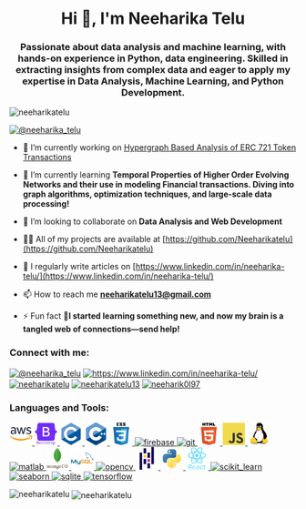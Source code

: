 <h1 align="center">Hi 👋, I'm Neeharika Telu</h1>
<h3 align="center">Passionate about data analysis and machine learning, with hands-on experience in Python, data engineering. Skilled in extracting insights from complex data and eager to apply my expertise in Data Analysis, Machine Learning, and Python Development.</h3>

<p align="left"> <img src="https://komarev.com/ghpvc/?username=neeharikatelu&label=Profile%20views&color=0e75b6&style=flat" alt="neeharikatelu" /> </p>

<p align="left"> <a href="https://twitter.com/@neeharika_telu" target="blank"><img src="https://img.shields.io/twitter/follow/@neeharika_telu?logo=twitter&style=for-the-badge" alt="@neeharika_telu" /></a> </p>

- 🔭 I’m currently working on [Hypergraph Based Analysis of ERC 721 Token Transactions](https://github.com/Neeharikatelu/Major-project.git)

- 🌱 I’m currently learning **Temporal Properties of Higher Order Evolving Networks and their use in modeling Financial transactions. Diving into graph algorithms, optimization techniques, and large-scale data processing!**

- 👯 I’m looking to collaborate on **Data Analysis and Web Development**

- 👨‍💻 All of my projects are available at [https://github.com/Neeharikatelu](https://github.com/Neeharikatelu)

- 📝 I regularly write articles on [https://www.linkedin.com/in/neeharika-telu/](https://www.linkedin.com/in/neeharika-telu/)

- 📫 How to reach me **neeharikatelu13@gmail.com**

- ⚡ Fun fact **🤯I started learning something new, and now my brain is a tangled web of connections—send help!**

<h3 align="left">Connect with me:</h3>
<p align="left">
<a href="https://twitter.com/@neeharika_telu" target="blank"><img align="center" src="https://raw.githubusercontent.com/rahuldkjain/github-profile-readme-generator/master/src/images/icons/Social/twitter.svg" alt="@neeharika_telu" height="30" width="40" /></a>
<a href="https://linkedin.com/in/https://www.linkedin.com/in/neeharika-telu/" target="blank"><img align="center" src="https://raw.githubusercontent.com/rahuldkjain/github-profile-readme-generator/master/src/images/icons/Social/linked-in-alt.svg" alt="https://www.linkedin.com/in/neeharika-telu/" height="30" width="40" /></a>
<a href="https://www.codechef.com/users/neeharikatelu" target="blank"><img align="center" src="https://cdn.jsdelivr.net/npm/simple-icons@3.1.0/icons/codechef.svg" alt="neeharikatelu" height="30" width="40" /></a>
<a href="https://www.leetcode.com/neeharikatelu13" target="blank"><img align="center" src="https://raw.githubusercontent.com/rahuldkjain/github-profile-readme-generator/master/src/images/icons/Social/leet-code.svg" alt="neeharikatelu13" height="30" width="40" /></a>
<a href="https://auth.geeksforgeeks.org/user/neeharik0l97" target="blank"><img align="center" src="https://raw.githubusercontent.com/rahuldkjain/github-profile-readme-generator/master/src/images/icons/Social/geeks-for-geeks.svg" alt="neeharik0l97" height="30" width="40" /></a>
</p>

<h3 align="left">Languages and Tools:</h3>
<p align="left"> <a href="https://aws.amazon.com" target="_blank" rel="noreferrer"> <img src="https://raw.githubusercontent.com/devicons/devicon/master/icons/amazonwebservices/amazonwebservices-original-wordmark.svg" alt="aws" width="40" height="40"/> </a> <a href="https://getbootstrap.com" target="_blank" rel="noreferrer"> <img src="https://raw.githubusercontent.com/devicons/devicon/master/icons/bootstrap/bootstrap-plain-wordmark.svg" alt="bootstrap" width="40" height="40"/> </a> <a href="https://www.cprogramming.com/" target="_blank" rel="noreferrer"> <img src="https://raw.githubusercontent.com/devicons/devicon/master/icons/c/c-original.svg" alt="c" width="40" height="40"/> </a> <a href="https://www.w3schools.com/cpp/" target="_blank" rel="noreferrer"> <img src="https://raw.githubusercontent.com/devicons/devicon/master/icons/cplusplus/cplusplus-original.svg" alt="cplusplus" width="40" height="40"/> </a> <a href="https://www.w3schools.com/css/" target="_blank" rel="noreferrer"> <img src="https://raw.githubusercontent.com/devicons/devicon/master/icons/css3/css3-original-wordmark.svg" alt="css3" width="40" height="40"/> </a> <a href="https://firebase.google.com/" target="_blank" rel="noreferrer"> <img src="https://www.vectorlogo.zone/logos/firebase/firebase-icon.svg" alt="firebase" width="40" height="40"/> </a> <a href="https://git-scm.com/" target="_blank" rel="noreferrer"> <img src="https://www.vectorlogo.zone/logos/git-scm/git-scm-icon.svg" alt="git" width="40" height="40"/> </a> <a href="https://www.w3.org/html/" target="_blank" rel="noreferrer"> <img src="https://raw.githubusercontent.com/devicons/devicon/master/icons/html5/html5-original-wordmark.svg" alt="html5" width="40" height="40"/> </a> <a href="https://developer.mozilla.org/en-US/docs/Web/JavaScript" target="_blank" rel="noreferrer"> <img src="https://raw.githubusercontent.com/devicons/devicon/master/icons/javascript/javascript-original.svg" alt="javascript" width="40" height="40"/> </a> <a href="https://www.linux.org/" target="_blank" rel="noreferrer"> <img src="https://raw.githubusercontent.com/devicons/devicon/master/icons/linux/linux-original.svg" alt="linux" width="40" height="40"/> </a> <a href="https://www.mathworks.com/" target="_blank" rel="noreferrer"> <img src="https://upload.wikimedia.org/wikipedia/commons/2/21/Matlab_Logo.png" alt="matlab" width="40" height="40"/> </a> <a href="https://www.mongodb.com/" target="_blank" rel="noreferrer"> <img src="https://raw.githubusercontent.com/devicons/devicon/master/icons/mongodb/mongodb-original-wordmark.svg" alt="mongodb" width="40" height="40"/> </a> <a href="https://www.mysql.com/" target="_blank" rel="noreferrer"> <img src="https://raw.githubusercontent.com/devicons/devicon/master/icons/mysql/mysql-original-wordmark.svg" alt="mysql" width="40" height="40"/> </a> <a href="https://opencv.org/" target="_blank" rel="noreferrer"> <img src="https://www.vectorlogo.zone/logos/opencv/opencv-icon.svg" alt="opencv" width="40" height="40"/> </a> <a href="https://pandas.pydata.org/" target="_blank" rel="noreferrer"> <img src="https://raw.githubusercontent.com/devicons/devicon/2ae2a900d2f041da66e950e4d48052658d850630/icons/pandas/pandas-original.svg" alt="pandas" width="40" height="40"/> </a> <a href="https://www.python.org" target="_blank" rel="noreferrer"> <img src="https://raw.githubusercontent.com/devicons/devicon/master/icons/python/python-original.svg" alt="python" width="40" height="40"/> </a> <a href="https://reactjs.org/" target="_blank" rel="noreferrer"> <img src="https://raw.githubusercontent.com/devicons/devicon/master/icons/react/react-original-wordmark.svg" alt="react" width="40" height="40"/> </a> <a href="https://scikit-learn.org/" target="_blank" rel="noreferrer"> <img src="https://upload.wikimedia.org/wikipedia/commons/0/05/Scikit_learn_logo_small.svg" alt="scikit_learn" width="40" height="40"/> </a> <a href="https://seaborn.pydata.org/" target="_blank" rel="noreferrer"> <img src="https://seaborn.pydata.org/_images/logo-mark-lightbg.svg" alt="seaborn" width="40" height="40"/> </a> <a href="https://www.sqlite.org/" target="_blank" rel="noreferrer"> <img src="https://www.vectorlogo.zone/logos/sqlite/sqlite-icon.svg" alt="sqlite" width="40" height="40"/> </a> <a href="https://www.tensorflow.org" target="_blank" rel="noreferrer"> <img src="https://www.vectorlogo.zone/logos/tensorflow/tensorflow-icon.svg" alt="tensorflow" width="40" height="40"/> </a> </p>

<p><img align="left" src="https://github-readme-stats.vercel.app/api/top-langs?username=neeharikatelu&show_icons=true&locale=en&layout=compact" alt="neeharikatelu" /></p>

<p>&nbsp;<img align="center" src="https://github-readme-stats.vercel.app/api?username=neeharikatelu&show_icons=true&locale=en" alt="neeharikatelu" /></p>
